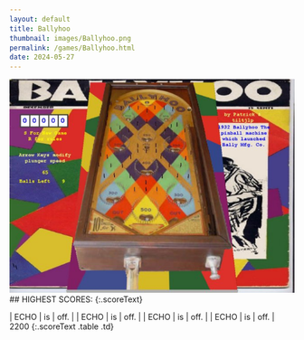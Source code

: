 ```yaml
---
layout: default
title: Ballyhoo
thumbnail: images/Ballyhoo.png
permalink: /games/Ballyhoo.html
date: 2024-05-27
---
```


<img src="../images/Ballyhoo.png" class="gameThumbnail img-fluid mx-auto align-middle">
## HIGHEST SCORES:
{:.scoreText}

| ECHO | is | off. | 
| ECHO | is | off. | 
| ECHO | is | off. | 
| ECHO | is | off. | 
2200 
{:.scoreText .table .td}
